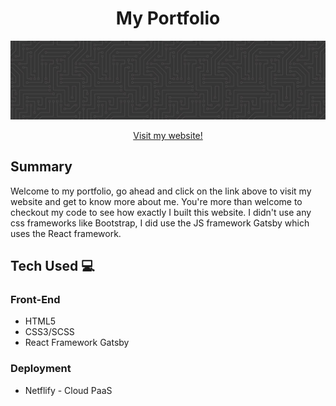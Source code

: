 <h1 align="center">My Portfolio</h1>

<img alt="Landing Page" src="https://github.com/AlexanderPuhl/portfolio/blob/main/src/images/portfolioCircuitDesign.JPG">
<p align="center">
  <a href="https://www.alexpuhl.com/">Visit my website!</a>
</p>

## Summary

Welcome to my portfolio, go ahead and click on the link above to visit my website and get to know more about me. You're more than welcome to checkout my code to see how exactly I built this website. I didn't use any css frameworks like Bootstrap, I did use the JS framework Gatsby which uses the React framework.

## Tech Used :computer:

### Front-End

- HTML5
- CSS3/SCSS
- React Framework Gatsby

### Deployment

- Netflify - Cloud PaaS
